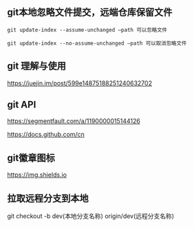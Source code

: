 ## git本地忽略文件提交，远端仓库保留文件
```
git update-index --assume-unchanged –path 可以忽略文件

git update-index --no-assume-unchanged –path 可以取消忽略文件

```

## git 理解与使用
https://juejin.im/post/599e14875188251240632702

## git API
https://segmentfault.com/a/1190000015144126

https://docs.github.com/cn

## git徽章图标
https://img.shields.io

## 拉取远程分支到本地
git checkout -b dev(本地分支名称) origin/dev(远程分支名称)